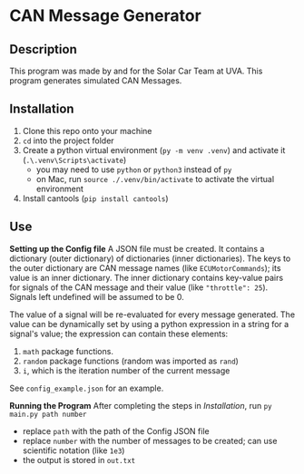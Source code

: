 # CAN Message Generator

## Description
This program was made by and for the Solar Car Team at UVA. This program generates simulated CAN Messages. 

## Installation 

1. Clone this repo onto your machine
2. `cd` into the project folder
3. Create a python virtual environment (`py -m venv .venv`) and activate it (`.\.venv\Scripts\activate`)
    - you may need to use `python` or `python3` instead of `py`
    - on Mac, run `source ./.venv/bin/activate` to activate the virtual environment
4. Install cantools (`pip install cantools`)

## Use

**Setting up the Config file**
A JSON file must be created. It contains a dictionary (outer dictionary) of dictionaries (inner dictionaries). The keys to the outer dictionary are CAN message names (like `ECUMotorCommands`); its value is an inner dictionary. The inner dictionary contains key-value pairs for signals of the CAN message and their value (like `"throttle": 25`). Signals left undefined will be assumed to be 0.

The value of a signal will be re-evaluated for every message generated. The value can be dynamically set by using a python expression in a string for a signal's value; the expression can contain these elements:
1. `math` package functions.
2. `random` package functions (random was imported as `rand`)
3. `i`, which is the iteration number of the current message

See `config_example.json` for an example. 


**Running the Program**
After completing the steps in *Installation*, run `py main.py path number`
- replace `path` with the path of the Config JSON file
- replace `number` with the number of messages to be created; can use scientific notation (like `1e3`)
- the output is stored in `out.txt`
